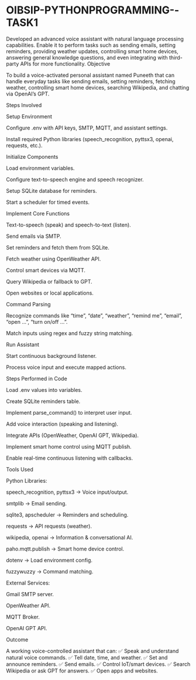 # OIBSIP-PYTHONPROGRAMMING--TASK1
 Developed an advanced voice assistant with natural language processing capabilities. Enable it to perform tasks such as sending emails, setting reminders, providing weather updates, controlling smart home devices, answering general knowledge questions, and even integrating with third-party APIs for more functionality.
Objective

To build a voice-activated personal assistant named Puneeth that can handle everyday tasks like sending emails, setting reminders, fetching weather, controlling smart home devices, searching Wikipedia, and chatting via OpenAI’s GPT.

Steps Involved

Setup Environment

Configure .env with API keys, SMTP, MQTT, and assistant settings.

Install required Python libraries (speech_recognition, pyttsx3, openai, requests, etc.).

Initialize Components

Load environment variables.

Configure text-to-speech engine and speech recognizer.

Setup SQLite database for reminders.

Start a scheduler for timed events.

Implement Core Functions

Text-to-speech (speak) and speech-to-text (listen).

Send emails via SMTP.

Set reminders and fetch them from SQLite.

Fetch weather using OpenWeather API.

Control smart devices via MQTT.

Query Wikipedia or fallback to GPT.

Open websites or local applications.

Command Parsing

Recognize commands like “time”, “date”, “weather”, “remind me”, “email”, “open …”, “turn on/off …”.

Match inputs using regex and fuzzy string matching.

Run Assistant

Start continuous background listener.

Process voice input and execute mapped actions.

Steps Performed in Code

Load .env values into variables.

Create SQLite reminders table.

Implement parse_command() to interpret user input.

Add voice interaction (speaking and listening).

Integrate APIs (OpenWeather, OpenAI GPT, Wikipedia).

Implement smart home control using MQTT publish.

Enable real-time continuous listening with callbacks.

Tools Used

Python Libraries:

speech_recognition, pyttsx3 → Voice input/output.

smtplib → Email sending.

sqlite3, apscheduler → Reminders and scheduling.

requests → API requests (weather).

wikipedia, openai → Information & conversational AI.

paho.mqtt.publish → Smart home device control.

dotenv → Load environment config.

fuzzywuzzy → Command matching.

External Services:

Gmail SMTP server.

OpenWeather API.

MQTT Broker.

OpenAI GPT API.

Outcome

A working voice-controlled assistant that can:
✅ Speak and understand natural voice commands.
✅ Tell date, time, and weather.
✅ Set and announce reminders.
✅ Send emails.
✅ Control IoT/smart devices.
✅ Search Wikipedia or ask GPT for answers.
✅ Open apps and websites.
